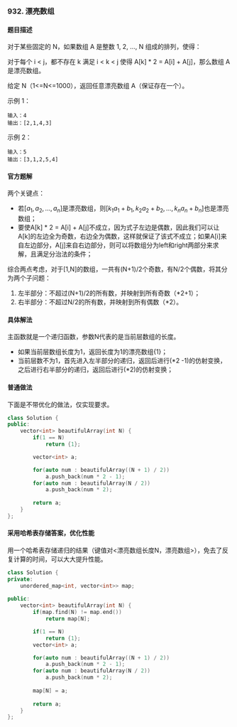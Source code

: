 ### 932. 漂亮数组

#### 题目描述

对于某些固定的 N，如果数组 A 是整数 1, 2, ..., N 组成的排列，使得：

对于每个 i < j，都不存在 k 满足 i < k < j 使得 A[k] * 2 = A[i] + A[j]，那么数组 A 是漂亮数组。

给定 N（1<=N<=1000），返回任意漂亮数组 A（保证存在一个）。

示例 1：

```
输入：4
输出：[2,1,4,3]
```

示例 2：

```
输入：5
输出：[3,1,2,5,4]
```



#### 官方题解

两个关键点：

* 若$[a_1, a_2, ..., a_n]$是漂亮数组，则$[k_1a_1+b_1, k_2a_2+b_2, ..., k_n a_n+b_n]$也是漂亮数组；
* 要使A[k] * 2 = A[i] + A[j]不成立，因为式子左边是偶数，因此我们可以让A[k]的左边全为奇数，右边全为偶数，这样就保证了该式不成立；如果A[i]来自左边部分，A[j]来自右边部分，则可以将数组分为left和right两部分来求解，且满足分治法的条件；

综合两点考虑，对于[1,N]的数组，一共有(N+1)/2个奇数，有N/2个偶数，将其分为两个子问题：

1. 左半部分：不超过(N+1)/2的所有数，并映射到所有奇数（*2+1）；
2. 右半部分：不超过N/2的所有数，并映射到所有偶数（*2）。



#### 具体解法

主函数就是一个递归函数，参数N代表的是当前层数组的长度。

* 如果当前层数组长度为1，返回长度为1的漂亮数组{1}；
* 当前层数不为1，首先进入左半部分的递归，返回后进行(*2 -1)的仿射变换，之后进行右半部分的递归，返回后进行(\*2)的仿射变换；



#### 普通做法

下面是不带优化的做法，仅实现要求。

```c++
class Solution {
public:
    vector<int> beautifulArray(int N) {
        if(1 == N)
            return {1};

        vector<int> a;

        for(auto num : beautifulArray((N + 1) / 2))
            a.push_back(num * 2 - 1);
        for(auto num : beautifulArray(N / 2))
            a.push_back(num * 2);
        
        return a;
    }
};
```



#### 采用哈希表存储答案，优化性能

用一个哈希表存储递归的结果（键值对\<漂亮数组长度N，漂亮数组>），免去了反复计算的时间，可以大大提升性能。

```c++
class Solution {
private:
    unordered_map<int, vector<int>> map;
    
public:
    vector<int> beautifulArray(int N) {
        if(map.find(N) != map.end())
            return map[N];

        if(1 == N)
            return {1};
        vector<int> a;

        for(auto num : beautifulArray((N + 1) / 2))
            a.push_back(num * 2 - 1);
        for(auto num : beautifulArray(N / 2))
            a.push_back(num * 2);
        
        map[N] = a;
        
        return a;
    }
};
```

